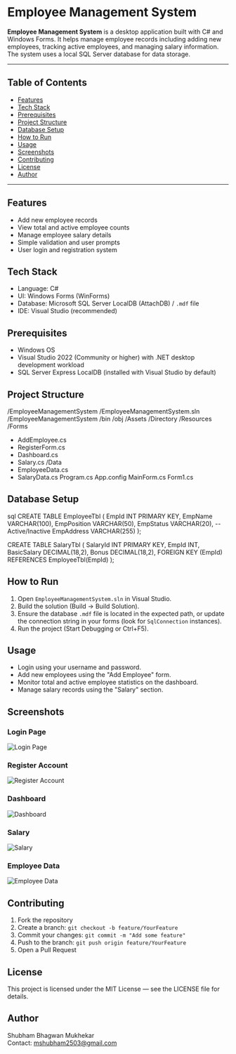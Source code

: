 # Employee Management System

**Employee Management System** is a desktop application built with C# and Windows Forms. It helps manage employee records including adding new employees, tracking active employees, and managing salary information. The system uses a local SQL Server database for data storage.

---

## Table of Contents

* [Features](#features)
* [Tech Stack](#tech-stack)
* [Prerequisites](#prerequisites)
* [Project Structure](#project-structure)
* [Database Setup](#database-setup)
* [How to Run](#how-to-run)
* [Usage](#usage)
* [Screenshots](#screenshots)
* [Contributing](#contributing)
* [License](#license)
* [Author](#author)

---

## Features

* Add new employee records  
* View total and active employee counts  
* Manage employee salary details  
* Simple validation and user prompts  
* User login and registration system  

## Tech Stack

* Language: C#  
* UI: Windows Forms (WinForms)  
* Database: Microsoft SQL Server LocalDB (AttachDB) / `.mdf` file  
* IDE: Visual Studio (recommended)  

## Prerequisites

* Windows OS  
* Visual Studio 2022 (Community or higher) with .NET desktop development workload  
* SQL Server Express LocalDB (installed with Visual Studio by default)  

## Project Structure
/EmployeeManagementSystem
/EmployeeManagementSystem.sln
/EmployeeManagementSystem
/bin
/obj
/Assets
/Directory
/Resources
/Forms
- AddEmployee.cs
- RegisterForm.cs
- Dashboard.cs
- Salary.cs
/Data
- EmployeeData.cs
- SalaryData.cs
Program.cs
App.config
MainForm.cs
Form1.cs

## Database Setup
sql
CREATE TABLE EmployeeTbl (
  EmpId INT PRIMARY KEY,
  EmpName VARCHAR(100),
  EmpPosition VARCHAR(50),
  EmpStatus VARCHAR(20), -- Active/Inactive
  EmpAddress VARCHAR(255)
);

CREATE TABLE SalaryTbl (
  SalaryId INT PRIMARY KEY,
  EmpId INT,
  BasicSalary DECIMAL(18,2),
  Bonus DECIMAL(18,2),
  FOREIGN KEY (EmpId) REFERENCES EmployeeTbl(EmpId)
);
## How to Run

1. Open `EmployeeManagementSystem.sln` in Visual Studio.
2. Build the solution (Build → Build Solution).
3. Ensure the database `.mdf` file is located in the expected path, or update the connection string in your forms (look for `SqlConnection` instances).
4. Run the project (Start Debugging or Ctrl+F5).

## Usage

* Login using your username and password.
* Add new employees using the "Add Employee" form.
* Monitor total and active employee statistics on the dashboard.
* Manage salary records using the "Salary" section.

## Screenshots

### Login Page  
![Login Page](https://github.com/user-attachments/assets/d883c30d-5cdf-44bc-b68b-a889d6869d38)

### Register Account  
![Register Account](https://github.com/user-attachments/assets/1b03a5ea-e636-467d-8a0f-2c13d3c0dede)

### Dashboard  
![Dashboard](https://github.com/user-attachments/assets/b82077e9-9ed4-42c4-8524-42586db918a8)

### Salary  
![Salary](https://github.com/user-attachments/assets/12002fd5-66c4-4c06-bbe9-f6ce1fda96d3)

### Employee Data  
![Employee Data](https://github.com/user-attachments/assets/e8d1eb37-da07-4b92-82e5-f9dc31140cbd)


## Contributing

1. Fork the repository
2. Create a branch: `git checkout -b feature/YourFeature`
3. Commit your changes: `git commit -m "Add some feature"`
4. Push to the branch: `git push origin feature/YourFeature`
5. Open a Pull Request

## License

This project is licensed under the MIT License — see the LICENSE file for details.

## Author

Shubham Bhagwan Mukhekar  
Contact: mshubham2503@gmail.com
